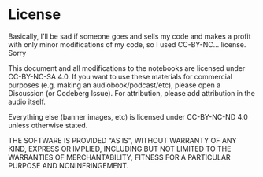 # License

Basically, I'll be sad if someone goes and sells my code and makes a profit with only minor modifications of my code, so I used CC-BY-NC... license. Sorry

This document and all modifications to the notebooks are licensed under CC-BY-NC-SA 4.0. If you want to use these materials for commercial purposes (e.g. making an audiobook/podcast/etc), please open a Discussion (or Codeberg Issue). For attribution, please add attribution in the audio itself.

Everything else (banner images, etc) is licensed under CC-BY-NC-ND 4.0 unless otherwise stated.

THE SOFTWARE IS PROVIDED “AS IS”, WITHOUT WARRANTY OF ANY KIND, EXPRESS OR IMPLIED, INCLUDING BUT NOT LIMITED TO THE WARRANTIES OF MERCHANTABILITY, FITNESS FOR A PARTICULAR PURPOSE AND NONINFRINGEMENT.
